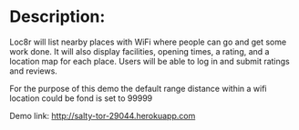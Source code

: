 # Description:
Loc8r will list nearby places with WiFi where people can go and get some work done. It will also display facilities,
opening times, a rating, and a location map for each place. Users will be able to log in and submit ratings and reviews.

For the purpose of this demo the default range distance within a wifi location could be fond is set to 99999

Demo link: http://salty-tor-29044.herokuapp.com
